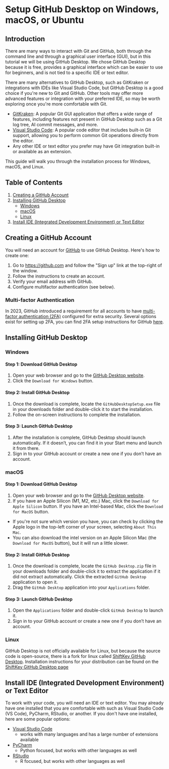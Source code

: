 # Setup GitHub Desktop on Windows, macOS, or Ubuntu

## Introduction

There are many ways to interact with Git and GitHub, both through the command line and through a graphical user interface (GUI), but in this tutorial we will be using GitHub Desktop. We chose GitHub Desktop because it is free, provides a graphical interface which can be easier to use for beginners, and is not tied to a specific IDE or text editor.

There are many alternatives to GitHub Desktop, such as GitKraken or integrations with IDEs like Visual Studio Code, but GitHub Desktop is a good choice if you're new to Git and GitHub. Other tools may offer more advanced features or integration with your preferred IDE, so may be worth exploring once you're more comfortable with Git.

- [GitKraken](https://www.gitkraken.com): A popular Git GUI application that offers a wide range of features, including features not present in GitHub Desktop such as a Git log tree, AI commit messages, and more.
- [Visual Studio Code](https://code.visualstudio.com): A popular code editor that includes built-in Git support, allowing you to perform common Git operations directly from the editor.
- Any other IDE or text editor you prefer may have Git integration built-in or available as an extension.

This guide will walk you through the installation process for Windows, macOS, and Linux. 

## Table of Contents

1. [Creating a GitHub Account](#creating-a-github-account)
1. [Installing GitHub Desktop](#installing-github-desktop)
    - [Windows](#windows)
    - [macOS](#macos)
    - [Linux](#linux)
1. [Install IDE (Integrated Development Environment) or Text Editor](#install-ide-integrated-development-environment-or-text-editor)

## Creating a GitHub Account

You will need an account for [GitHub](https://github.com) to use GitHub Desktop. Here's how to create one:

1. Go to <https://github.com> and follow the "Sign up" link at the top-right of the window.
2. Follow the instructions to create an account.
3. Verify your email address with GitHub.
4. Configure multifactor authentication (see below).

### Multi-factor Authentication

In 2023, GitHub introduced a requirement for 
all accounts to have 
[multi-factor authentication (2FA)](https://docs.github.com/en/authentication/securing-your-account-with-two-factor-authentication-2fa/about-two-factor-authentication) 
configured for extra security.
Several options exist for setting up 2FA, you can find 2FA setup instructions for GitHub [here](https://docs.github.com/en/authentication/securing-your-account-with-two-factor-authentication-2fa/configuring-two-factor-authentication).

## Installing GitHub Desktop

### Windows

#### Step 1: Download GitHub Desktop

1. Open your web browser and go to the [GitHub Desktop website](https://desktop.github.com/).
2. Click the `Download for Windows` button.

#### Step 2: Install GitHub Desktop

1. Once the download is complete, locate the `GitHubDesktopSetup.exe` file in your downloads folder and double-click it to start the installation.
2. Follow the on-screen instructions to complete the installation.

#### Step 3: Launch GitHub Desktop

1. After the installation is complete, GitHub Desktop should launch automatically. If it doesn’t, you can find it in your Start menu and launch it from there.
2. Sign in to your GitHub account or create a new one if you don’t have an account.

### macOS

#### Step 1: Download GitHub Desktop

1. Open your web browser and go to the [GitHub Desktop website](https://desktop.github.com/).
2. If you have an Apple Silicon (M1, M2, etc.) Mac, click the `Download for Apple Silicon` button. If you have an Intel-based Mac, click the `Download for MacOS` button.
  - If you're not sure which version you have, you can check by clicking the Apple logo in the top-left corner of your screen, selecting `About This Mac`. 
  - You can also download the intel version on an Apple Silicon Mac (the `Download for MacOS` button), but it will run a little slower.

#### Step 2: Install GitHub Desktop

1. Once the download is complete, locate the `GitHub Desktop.zip` file in your downloads folder and double-click it to extract the application if it did not extract automatically. Click the extracted `GitHub Desktop` application to open it.
2. Drag the `GitHub Desktop` application into your `Applications` folder.

#### Step 3: Launch GitHub Desktop

1. Open the `Applications` folder and double-click `GitHub Desktop` to launch it.
2. Sign in to your GitHub account or create a new one if you don’t have an account.

### Linux

GitHub Desktop is not officially available for Linux, but because the source code is open-source, there is a fork for linux called [ShiftKey GitHub Desktop](https://github.com/shiftkey/desktop). Installation instructions for your distribution can be found on the [ShiftKey GitHub Desktop page](https://github.com/shiftkey/desktop)

## Install IDE (Integrated Development Environment) or Text Editor

To work with your code, you will need an IDE or text editor. You may already have one installed that you are comfortable with such as Visual Studio Code (VS Code), PyCharm, RStudio, or another. If you don't have one installed, here are some popular options:

- [Visual Studio Code](https://code.visualstudio.com/)
  - works with many languages and has a large number of extensions available
- [PyCharm](https://www.jetbrains.com/pycharm/)
  - Python focused, but works with other languages as well
- [RStudio](https://www.rstudio.com/)
  - R focused, but works with other languages as well
